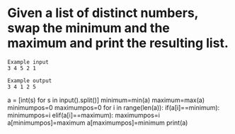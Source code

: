 # Given a list of distinct numbers, swap the minimum and the maximum and print the resulting list.
~~~
Example input
3 4 5 2 1

Example output
3 4 1 2 5
~~~
a = [int(s) for s in input().split()]
minimum=min(a)
maximum=max(a)
minimumpos=0
maximumpos=0
for i in range(len(a)):
  if(a[i]==minimum):
    minimumpos=i
  elif(a[i]==maximum):
    maximumpos=i
a[minimumpos]=maximum
a[maximumpos]=minimum
print(a)
